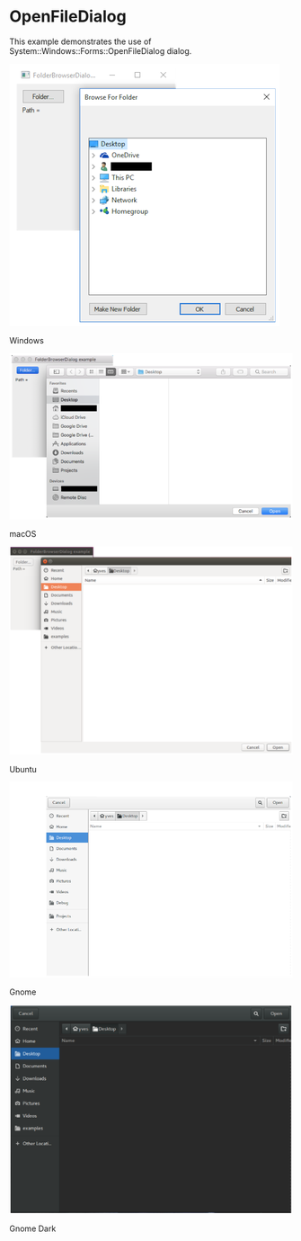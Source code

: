 # OpenFileDialog

This example demonstrates the use of System::Windows::Forms::OpenFileDialog dialog.

![GitHub Logo](../../../docs/Pictures/Examples/Forms/FolderBrowserDialogW.png)

Windows

![GitHub Logo](../../../docs/Pictures/Examples/Forms/FolderBrowserDialogM.png)

macOS

![GitHub Logo](../../../docs/Pictures/Examples/Forms/FolderBrowserDialogU.png)

Ubuntu

![GitHub Logo](../../../docs/Pictures/Examples/Forms/FolderBrowserDialogG.png)

Gnome

![GitHub Logo](../../../docs/Pictures/Examples/Forms/FolderBrowserDialogGD.png)

Gnome Dark

